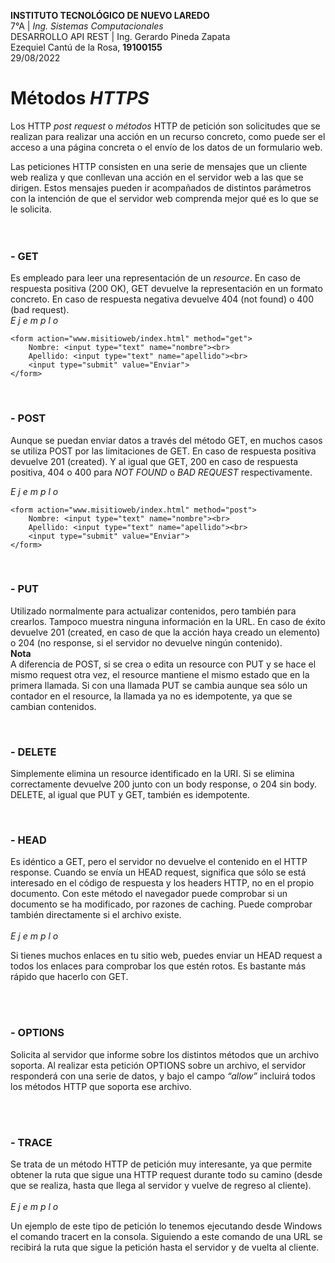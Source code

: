 **INSTITUTO TECNOLÓGICO DE NUEVO LAREDO**  
7°A | *Ing. Sistemas Computacionales*  
DESARROLLO API REST | Ing. Gerardo Pineda Zapata  
Ezequiel Cantú de la Rosa, **19100155**  
29/08/2022


# Métodos *HTTPS*
Los HTTP *post request* o *métodos* HTTP de petición son solicitudes que se realizan para realizar una acción en un recurso concreto, como puede ser el acceso a una página concreta o el envío de los datos de un formulario web.

Las peticiones HTTP consisten en una serie de mensajes que un cliente web realiza y que conllevan una acción en el servidor web a las que se dirigen. Estos mensajes pueden ir acompañados de distintos parámetros con la intención de que el servidor web comprenda mejor qué es lo que se le solicita. 
<br/><br/><br/>

### - **GET**
Es empleado para leer una representación de un *resource*. En caso de respuesta positiva (200 OK), GET devuelve la representación en un formato concreto. En caso de respuesta negativa devuelve 404 (not found) o 400 (bad request). <br/>
*E j e m p l o* 

~~~
<form action="www.misitioweb/index.html" method="get">
    Nombre: <input type="text" name="nombre"><br>
    Apellido: <input type="text" name="apellido"><br>
    <input type="submit" value="Enviar">
</form>
~~~

<br/>

### - **POST**

Aunque se puedan enviar datos a través del método GET, en muchos casos se utiliza POST por las limitaciones de GET. En caso de respuesta positiva devuelve 201 (created). Y al igual que GET, 200 en caso de respuesta positiva, 404 o 400 para *NOT FOUND* o *BAD REQUEST* respectivamente.
<br/>

*E j e m p l o* 

~~~
<form action="www.misitioweb/index.html" method="post">
    Nombre: <input type="text" name="nombre"><br>
    Apellido: <input type="text" name="apellido"><br>
    <input type="submit" value="Enviar">
</form>
~~~

<br/>

### - **PUT**
Utilizado normalmente para actualizar contenidos, pero también para crearlos. Tampoco muestra ninguna información en la URL. En caso de éxito devuelve 201 (created, en caso de que la acción haya creado un elemento) o 204 (no response, si el servidor no devuelve ningún contenido).
<br/>
**Nota**<br/>
A diferencia de POST, si se crea o edita un resource con PUT y se hace el mismo request otra vez, el resource mantiene el mismo estado que en la primera llamada. Si con una llamada PUT se cambia aunque sea sólo un contador en el resource, la llamada ya no es idempotente, ya que se cambian contenidos.

<br/>

### - **DELETE**
Simplemente elimina un resource identificado en la URI. Si se elimina correctamente devuelve 200 junto con un body response, o 204 sin body. DELETE, al igual que PUT y GET, también es idempotente.

<br/>

### - **HEAD**
Es idéntico a GET, pero el servidor no devuelve el contenido en el HTTP response. Cuando se envía un HEAD request, significa que sólo se está interesado en el código de respuesta y los headers HTTP, no en el propio documento. Con este método el navegador puede comprobar si un documento se ha modificado, por razones de caching. Puede comprobar también directamente si el archivo existe.
<br/><br/>
*E j e m p l o* 

Si tienes muchos enlaces en tu sitio web, puedes enviar un HEAD request a todos los enlaces para comprobar los que estén rotos. Es bastante más rápido que hacerlo con GET.


<br/><br/>
### - **OPTIONS**
Solicita al servidor que informe sobre los distintos métodos que un archivo soporta. Al realizar esta petición OPTIONS sobre un archivo, el servidor responderá con una serie de datos, y bajo el campo *“allow”* incluirá todos los métodos HTTP que soporta ese archivo.

<br/><br/>
### - **TRACE**
Se trata de un método HTTP de petición muy interesante, ya que permite obtener la ruta que sigue una HTTP request durante todo su camino (desde que se realiza, hasta que llega al servidor y vuelve de regreso al cliente).
<br/><br/>
*E j e m p l o* 

Un ejemplo de este tipo de petición lo tenemos ejecutando desde Windows el comando tracert en la consola. Siguiendo a este comando de una URL se recibirá la ruta que sigue la petición hasta el servidor y de vuelta al cliente.